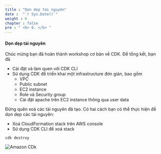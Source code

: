 ```yaml
---
title : "Dọn dẹp tài nguyên"
date :  "`r Sys.Date()`" 
weight : 6
chapter : false
pre : " <b> 6. </b> "
---
```


#### Dọn dẹp tài nguyên

Chúc mừng bạn đã hoàn thành workshop cơ bản về CDK. Để tổng kết, bạn đã

- Cài đặt và làm quen với CDK CLI
- Sử dụng CDK để triển khai một infrastructure đơn giản, bao gồm
    - VPC
    - Public subnet
    - EC2 instance
    - Role và Security group
    - Cài đặt apache trên EC2 instance thông qua user data

Đừng quên xoá các tài nguyên đã tạo. Có hai cách bạn có thể thực hiện để dọn dẹp các tài nguyên:

- Xoá CloudFormation stack trên AWS console
- Sử dụng CDK CLI để xoá stack

```
cdk destroy
```

![Amazon CDk](/images/4/00012.png?featherlight=false&width=90pc)